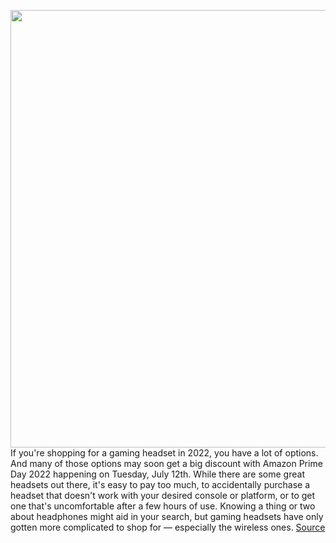 <img src='https://cdn.vox-cdn.com/thumbor/4tKQyeZLed49tJ_LSKO0S3LC82Y=/0x0:2040x1360/1200x675/filters:focal(857x517:1183x843)/cdn.vox-cdn.com/uploads/chorus_image/image/67799395/acastro_201109_4282_gamingHeadsets_0001_2021update.5.jpg' width='700px' /><br/>
If you're shopping for a gaming headset in 2022, you have a lot of options. And many of those options may soon get a big discount with Amazon Prime Day 2022 happening on Tuesday, July 12th. While there are some great headsets out there, it's easy to pay too much, to accidentally purchase a headset that doesn't work with your desired console or platform, or to get one that's uncomfortable after a few hours of use. Knowing a thing or two about headphones might aid in your search, but gaming headsets have only gotten more complicated to shop for — especially the wireless ones.
<a href='https://www.theverge.com/21549510/best-gaming-headset-wired-wireless-features-specs-price-sound-microphone-test-buy'> Source <a/>